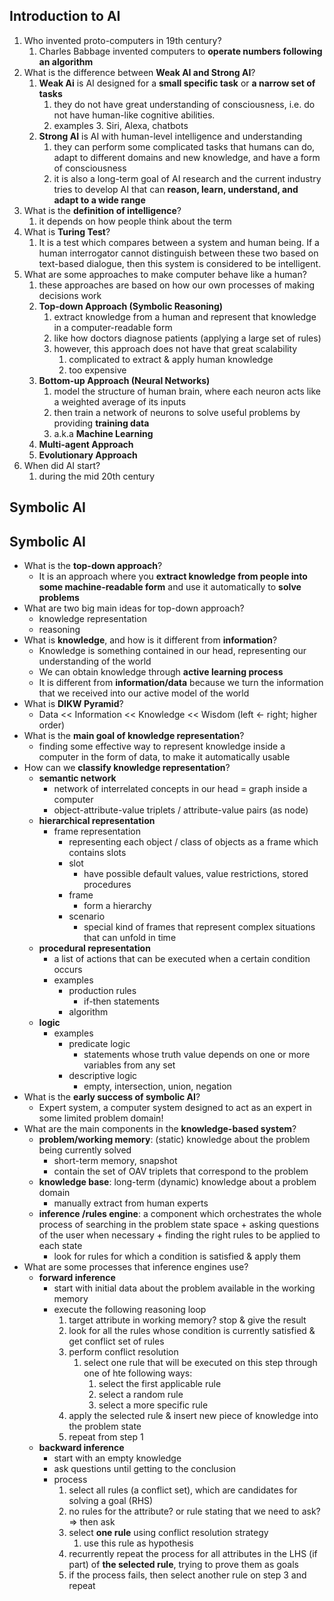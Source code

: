 ## Introduction to AI

1. Who invented proto-computers in 19th century?
   1. Charles Babbage invented computers to **operate numbers following an algorithm**
2. What is the difference between **Weak AI and Strong AI**?
   1. **Weak Ai** is AI designed for a **small specific task** or **a narrow set of tasks**
      1. they do not have great understanding of consciousness, i.e. do not have human-like cognitive abilities.
      2. examples 3. Siri, Alexa, chatbots
   2. **Strong AI** is AI with human-level intelligence and understanding
      1. they can perform some complicated tasks that humans can do, adapt to different domains and new knowledge, and have a form of consciousness
      2. it is also a long-term goal of AI research and the current industry tries to develop AI that can **reason, learn, understand, and adapt to a wide range**
3. What is the **definition of intelligence**?
   1. it depends on how people think about the term
4. What is **Turing Test**?
   1. It is a test which compares between a system and human being. If a human interrogator cannot distinguish between these two based on text-based dialogue, then this system is considered to be intelligent.
5. What are some approaches to make computer behave like a human?
   1. these approaches are based on how our own processes of making decisions work
   2. **Top-down Approach (Symbolic Reasoning)**
      1. extract knowledge from a human and represent that knowledge in a computer-readable form
      2. like how doctors diagnose patients (applying a large set of rules)
      3. however, this approach does not have that great scalability
         1. complicated to extract & apply human knowledge
         2. too expensive
   3. **Bottom-up Approach (Neural Networks)**
      1. model the structure of human brain, where each neuron acts like a weighted average of its inputs
      2. then train a network of neurons to solve useful problems by providing **training data**
      3. a.k.a **Machine Learning**
   4. **Multi-agent Approach**
   5. **Evolutionary Approach**
6. When did AI start?
   1. during the mid 20th century

## Symbolic AI

## Symbolic AI

- What is the **top-down approach**?
  - It is an approach where you **extract knowledge from people into some machine-readable form** and use it automatically to **solve problems**
- What are two big main ideas for top-down approach?
  - knowledge representation
  - reasoning
- What is **knowledge**, and how is it different from **information**?
  - Knowledge is something contained in our head, representing our understanding of the world
  - We can obtain knowledge through **active learning process**
  - It is different from **information/data** because we turn the information that we received into our active model of the world
- What is **DIKW Pyramid**?
  - Data << Information << Knowledge << Wisdom (left <- right; higher order)
- What is the **main goal of knowledge representation**?
  - finding some effective way to represent knowledge inside a computer in the form of data, to make it automatically usable
- How can we **classify knowledge representation**?
  - **semantic network**
    - network of interrelated concepts in our head = graph inside a computer
    - object-attribute-value triplets / attribute-value pairs (as node)
  - **hierarchical representation**
    - frame representation
      - representing each object / class of objects as a frame which contains slots
      - slot
        - have possible default values, value restrictions, stored procedures
      - frame
        - form a hierarchy
      - scenario
        - special kind of frames that represent complex situations that can unfold in time
  - **procedural representation**
    - a list of actions that can be executed when a certain condition occurs
    - examples
      - production rules
        - if-then statements
      - algorithm
  - **logic**
    - examples
      - predicate logic
        - statements whose truth value depends on one or more variables from any set
      - descriptive logic
        - empty, intersection, union, negation
- What is the **early success of symbolic AI**?
  - Expert system, a computer system designed to act as an expert in some limited problem domain!
- What are the main components in the **knowledge-based system**?
  - **problem/working memory**: (static) knowledge about the problem being currently solved
    - short-term memory, snapshot
    - contain the set of OAV triplets that correspond to the problem
  - **knowledge base**: long-term (dynamic) knowledge about a problem domain
    - manually extract from human experts
  - **inference /rules engine**: a component which orchestrates the whole process of searching in the problem state space + asking questions of the user when necessary + finding the right rules to be applied to each state
    - look for rules for which a condition is satisfied & apply them
- What are some processes that inference engines use?
  - **forward inference**
    - start with initial data about the problem available in the working memory
    - execute the following reasoning loop
      1.  target attribute in working memory? stop & give the result
      2.  look for all the rules whose condition is currently satisfied & get conflict set of rules
      3.  perform conflict resolution
          1. select one rule that will be executed on this step through one of hte following ways:
             1. select the first applicable rule
             2. select a random rule
             3. select a more specific rule
      4.  apply the selected rule & insert new piece of knowledge into the problem state
      5.  repeat from step 1
  - **backward inference**
    - start with an empty knowledge
    - ask questions until getting to the conclusion
    - process
      1.  select all rules (a conflict set), which are candidates for solving a goal (RHS)
      2.  no rules for the attribute? or rule stating that we need to ask? => then ask
      3.  select **one rule** using conflict resolution strategy
          1. use this rule as hypothesis
      4.  recurrently repeat the process for all attributes in the LHS (if part) of **the selected rule**, trying to prove them as goals
      5.  if the process fails, then select another rule on step 3 and repeat
